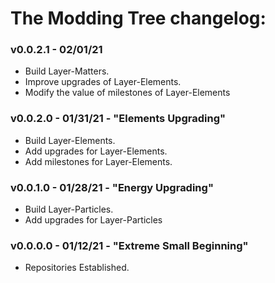 # The Modding Tree changelog:

### v0.0.2.1 - 02/01/21
- Build Layer-Matters.
- Improve upgrades of Layer-Elements.
- Modify the value of milestones of Layer-Elements

### v0.0.2.0 - 01/31/21 - "Elements Upgrading"
- Build Layer-Elements.
- Add upgrades for Layer-Elements.
- Add milestones for Layer-Elements.

### v0.0.1.0 - 01/28/21 - "Energy Upgrading"
- Build Layer-Particles.
- Add upgrades for Layer-Particles

### v0.0.0.0 - 01/12/21 - "Extreme Small Beginning"
- Repositories Established.
